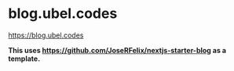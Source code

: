 # blog.ubel.codes

<https://blog.ubel.codes>

**This uses https://github.com/JoseRFelix/nextjs-starter-blog as a template.**
